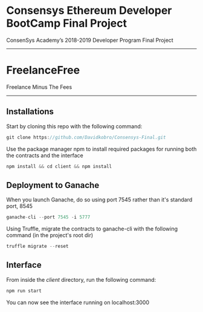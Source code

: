 # Consensys Ethereum Developer BootCamp Final Project
ConsenSys Academy’s 2018-2019 Developer Program Final Project

---

# FreelanceFree
Freelance Minus The Fees 

---
## Installations 

Start by cloning this repo with the following command: 

```javascript
git clone https://github.com/Davidkobro/Consensys-Final.git
```
Use the package manager npm to install required packages for running both the contracts and the interface
```javascript
npm install && cd client && npm install
```

## Deployment to Ganache 
When you launch Ganache, do so using port 7545 rather than it's standard port, 8545

```javascript
ganache-cli --port 7545 -i 5777
```

Using Truffle, migrate the contracts to ganache-cli with the following command (in the project's root dir)

```javascript
truffle migrate --reset
```

## Interface 
From inside the *client* directory, run the following command:

```javascript 
npm run start
```

You can now see the interface running on localhost:3000